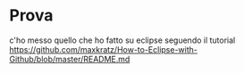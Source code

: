 # Prova
c'ho messo quello che ho fatto su eclipse seguendo il tutorial https://github.com/maxkratz/How-to-Eclipse-with-Github/blob/master/README.md

